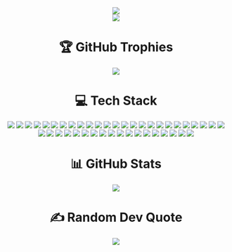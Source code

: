 <div align="center">
	<img src"https://git.io/typing-svg"><img src="https://readme-typing-svg.herokuapp.com?font=Noto+Sans+Mono&pause=1000&color=00FF00&random=false&width=435&lines=%F0%9F%91%BD+HELLO%2C+I+AM+D357R0Y3R!+%F0%9F%91%BD">
</div>

<div align="center">
	<img src="https://komarev.com/ghpvc/?username=D357R0Y3R&color=blueviolet&style=for-the-badge">
</div>

<h1 align="center">🏆 GitHub Trophies</h1>
<div align="center">
	<img src="https://github-profile-trophy.vercel.app/?username=D357R0Y3R&theme=radical&no-frame=false&no-bg=true&margin-w=4">
</div>

<h1 align="center">💻 Tech Stack</h1>

<div align="center">
	<img src="https://img.shields.io/badge/c-%2300599C.svg?style=for-the-badge&logo=c&logoColor=white">
	<img src="https://img.shields.io/badge/c++-%2300599C.svg?style=for-the-badge&logo=c%2B%2B&logoColor=white">
	<img src="https://img.shields.io/badge/java-%23ED8B00.svg?style=for-the-badge&logo=java&logoColor=white">
	<img src="https://img.shields.io/badge/javascript-%23323330.svg?style=for-the-badge&logo=javascript&logoColor=%23F7DF1E">
	<img src="https://img.shields.io/badge/kotlin-%230095D5.svg?style=for-the-badge&logo=kotlin&logoColor=white">
	<img src="https://img.shields.io/badge/OCTAVE-darkblue?style=for-the-badge&logo=octave&logoColor=fcd683">
	<img src="https://img.shields.io/badge/markdown-%23000000.svg?style=for-the-badge&logo=markdown&logoColor=white">
	<img src="https://img.shields.io/badge/python-3670A0?style=for-the-badge&logo=python&logoColor=ffdd54">
	<img src="https://img.shields.io/badge/rust-%23000000.svg?style=for-the-badge&logo=rust&logoColor=white">
	<img src="https://img.shields.io/badge/shell_script-%23121011.svg?style=for-the-badge&logo=gnu-bash&logoColor=white">
	<img src="https://img.shields.io/badge/AWS-%23FF9900.svg?style=for-the-badge&logo=amazon-aws&logoColor=white">
	<img src="https://img.shields.io/badge/azure-%230072C6.svg?style=for-the-badge&logo=azure-devops&logoColor=white">
	<img src="https://img.shields.io/badge/Cloudflare-F38020?style=for-the-badge&logo=Cloudflare&logoColor=white">
	<img src="https://img.shields.io/badge/Qt-%23217346.svg?style=for-the-badge&logo=Qt&logoColor=white">
	<img src="https://img.shields.io/badge/android-%2320232a.svg?style=for-the-badge&logo=android&logoColor=%a4c639">
	<img src="https://img.shields.io/badge/apache-%23D42029.svg?style=for-the-badge&logo=apache&logoColor=white">
	<img src="https://img.shields.io/badge/nginx-%23009639.svg?style=for-the-badge&logo=nginx&logoColor=white">
	<img src="https://img.shields.io/badge/jenkins-%232C5263.svg?style=for-the-badge&logo=jenkins&logoColor=white">
	<img src="https://img.shields.io/badge/MariaDB-003545?style=for-the-badge&logo=mariadb&logoColor=white">
	<img src="https://img.shields.io/badge/redis-%23DD0031.svg?style=for-the-badge&logo=redis&logoColor=white">
	<img src="https://img.shields.io/badge/postgres-%23316192.svg?style=for-the-badge&logo=postgresql&logoColor=white">
	<img src="https://img.shields.io/badge/mysql-%2300f.svg?style=for-the-badge&logo=mysql&logoColor=white">
	<img src="https://img.shields.io/badge/MongoDB-%234ea94b.svg?style=for-the-badge&logo=mongodb&logoColor=white">
	<img src="https://img.shields.io/badge/Microsoft%20SQL%20Sever-CC2927?style=for-the-badge&logo=microsoft%20sql%20server&logoColor=white">
	<img src="https://img.shields.io/badge/sqlite-%2307405e.svg?style=for-the-badge&logo=sqlite&logoColor=white">
	<img src="https://img.shields.io/badge/numpy-%23013243.svg?style=for-the-badge&logo=numpy&logoColor=white">
	<img src="https://img.shields.io/badge/pandas-%23150458.svg?style=for-the-badge&logo=pandas&logoColor=white">
	<img src="https://img.shields.io/badge/SciPy-%230C55A5.svg?style=for-the-badge&logo=scipy&logoColor=%white">
	<img src="https://img.shields.io/badge/TensorFlow-%23FF6F00.svg?style=for-the-badge&logo=TensorFlow&logoColor=white">
	<img src="https://img.shields.io/badge/PyTorch-%23EE4C2C.svg?style=for-the-badge&logo=PyTorch&logoColor=white">
	<img src="https://img.shields.io/badge/-Arduino-00979D?style=for-the-badge&logo=Arduino&logoColor=white">
	<img src="https://img.shields.io/badge/CMake-%23008FBA.svg?style=for-the-badge&logo=cmake&logoColor=white">
	<img src="https://img.shields.io/badge/ansible-%231A1918.svg?style=for-the-badge&logo=ansible&logoColor=white">
	<img src="https://img.shields.io/badge/Linux-FCC624?style=for-the-badge&logo=linux&logoColor=black">
	<img src="https://img.shields.io/badge/docker-%230db7ed.svg?style=for-the-badge&logo=docker&logoColor=white">
	<img src="https://img.shields.io/badge/rancher-%230075A8.svg?style=for-the-badge&logo=rancher&logoColor=white">
	<img src="https://img.shields.io/badge/-RaspberryPi-C51A4A?style=for-the-badge&logo=Raspberry-Pi">
	<img src="https://img.shields.io/badge/kubernetes-%23326ce5.svg?style=for-the-badge&logo=kubernetes&logoColor=white">
	<img src="https://img.shields.io/badge/-Swagger-%23Clojure?style=for-the-badge&logo=swagger&logoColor=white">
	<img src="https://img.shields.io/badge/vagrant-%231563FF.svg?style=for-the-badge&logo=vagrant&logoColor=white">
	<img src="https://img.shields.io/badge/terraform-%235835CC.svg?style=for-the-badge&logo=terraform&logoColor=white">
	<img src="https://img.shields.io/badge/Postman-FF6C37?style=for-the-badge&logo=postman&logoColor=white">
	<img src="https://img.shields.io/badge/Gradle-02303A.svg?style=for-the-badge&logo=Gradle&logoColor=white">
</div>

<h1 align="center">📊 GitHub Stats</h1>

<div align="center">
    <img src="https://github-readme-stats.vercel.app/api?username=D357R0Y3R&show_icons=true&theme=dark&include_all_commits=true&count_private=true"/>
</div>

<h1 align="center">✍️ Random Dev Quote</h1>

<div align="center">
	<img src=https://quotes-github-readme.vercel.app/api?theme=catppuccin_mocha&type=horizontal>
</div>
